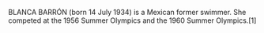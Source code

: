 BLANCA BARRÓN (born 14 July 1934) is a Mexican former swimmer. She competed at the 1956 Summer Olympics and the 1960 Summer Olympics.[1]
